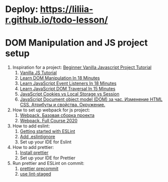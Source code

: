 # Deploy: https://liliia-r.github.io/todo-lesson/

# DOM Manipulation and JS project setup

1. Inspiration for a project: [Beginner Vanilla Javascript Project Tutorial](https://youtu.be/Ttf3CEsEwMQ)
   1. [Vanilla JS Tutorial](https://youtube.com/playlist?list=PLDyQo7g0_nsXlSfuoBpG5Fgz0Qe3IvWnA)
   2. [Learn DOM Manipulation In 18 Minutes](https://youtu.be/y17RuWkWdn8)
   3. [Learn JavaScript Event Listeners In 18 Minutes](https://youtu.be/XF1_MlZ5l6M)
   4. [Learn JavaScript DOM Traversal In 15 Minutes](https://youtu.be/v7rSSy8CaYE)
   5. [JavaScript Cookies vs Local Storage vs Session](https://youtu.be/GihQAC1I39Q)
   6. [JavaScript Document object model (DOM) за час. Изменение HTML CSS. Атрибуты и свойства. Окружение.](https://youtu.be/DuWyc76lYC4)
2. How to set up webpack for js project:
   1. [Webpack. Базовая сборка проекта](https://youtu.be/R9DTbDA_ZVE)
   2. [Webpack. Full Course 2020](https://youtu.be/eSaF8NXeNsA)
3. How to add eslint:
   1. [Getting started with ESLint](https://eslint.org/docs/user-guide/getting-started)
   2. [Add .eslintignore](https://eslint.org/docs/user-guide/configuring/ignoring-code)
   3. Set up your IDE for Eslint
4. How to add prettier:
   1. [Install prettier](https://prettier.io/docs/en/install.html)
   2. Set up your IDE for Prettier
5. Run prettier and ESLint on commit:
   1. [prettier precommit](https://prettier.io/docs/en/precommit.html)
   2. [use lint-staged](https://github.com/okonet/lint-staged)
